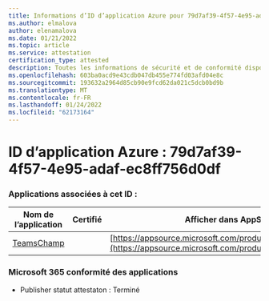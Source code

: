 ```yaml
---
title: Informations d’ID d’application Azure pour 79d7af39-4f57-4e95-adaf-ec8ff756d0df
ms.author: elmalova
author: elenamalova
ms.date: 01/21/2022
ms.topic: article
ms.service: attestation
certification_type: attested
description: Toutes les informations de sécurité et de conformité disponibles pour 79d7af39-4f57-4e95-adaf-ec8ff756d0df.
ms.openlocfilehash: 603ba0acd9e43cdb047db455e774fd03afd04e8c
ms.sourcegitcommit: 193632a2964d85cb90e9fcd62da021c5dcb0bd9b
ms.translationtype: MT
ms.contentlocale: fr-FR
ms.lasthandoff: 01/24/2022
ms.locfileid: "62173164"
---
```

# <a name="azure-app-id-79d7af39-4f57-4e95-adaf-ec8ff756d0df"></a>ID d’application Azure : 79d7af39-4f57-4e95-adaf-ec8ff756d0df


### <a name="apps-associated-with-this-id"></a>Applications associées à cet ID :
| **Nom de l’application** | **Certifié** | **Afficher dans AppSource** |
|--------------|---------------|-----------------------|
| [TeamsChamp](https://docs.microsoft.com/microsoft-365-app-certification/forward/WA200001487) |  | [https://appsource.microsoft.com/product/office/WA200001487](https://appsource.microsoft.com/product/office/WA200001487) |

### <a name="microsoft-365-app-compliance-status"></a>Microsoft 365 conformité des applications
- Publisher statut attestaton : Terminé
